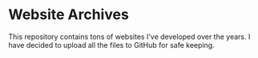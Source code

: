 # Website Archives
This repository contains tons of websites I've developed over the years. I have decided to upload all the files to GitHub for safe keeping. 
